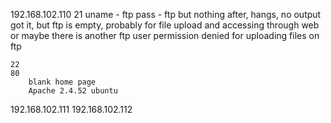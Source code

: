 192.168.102.110
	21
		uname - ftp
		pass - ftp
		but nothing after, hangs, no output
			got it, but ftp is empty, probably for file upload and accessing through web or maybe there is another ftp user
			permission denied for uploading files on ftp
			
		
	22
	80
		blank home page
		Apache 2.4.52 ubuntu
		
192.168.102.111
192.168.102.112
